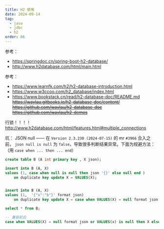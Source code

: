 ```yaml
---
title: H2 使用
date: 2024-09-14
tag:
  - java
  - jdbc
  - h2
order: 66
---
```


参考：

- https://springdoc.cn/spring-boot-h2-database/
- http://www.h2database.com/html/main.html

参考：

- https://www.learnfk.com/h2/h2-database-introduction.html
- https://www.w3ccoo.com/h2_database/index.html
- https://www.bookstack.cn/read/h2-database-doc/README.md \
  ~~https://waylau.gitbooks.io/h2-database-doc/content/~~ \
  ~~https://github.com/waylau/h2-database-doc~~ \
  ~~https://github.com/waylau/h2-demos~~

行锁！！！！ http://www.h2database.com/html/features.html#multiple_connections

坑： JSON null —— 在 `Version 2.3.230 (2024-07-15)` 的 mr `#3966` 合入之前， `json null is null` 为 `false`，导致很多判断结果异常。下面为规避方法：（用 `case when ... then ... end`）

```sql
create table B (A int primary key , X json);

insert into B (A, X)
values (1, case when null is null then json '{}' else null end )
    on duplicate key update X = VALUES(X);


insert into B (A, X)
values (1,  '{"x":"b"}' format json)
    on duplicate key update X = case when VALUES(X) = null format json then X else VALUES(X) end;

select * from B;

-- 兼容前后
case when VALUES(X) = null format json or VALUES(x) is null then X else VALUES(X) end
```
